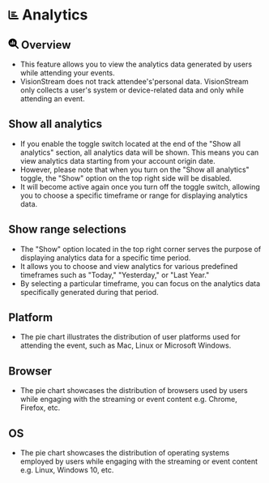 # <img src="https://raw.githubusercontent.com/vishaldhole173/pro-stream-documentation/main/fontawesome/svgs/solid/chart-bar.svg" width="20" height="20"> Analytics


## <img src="https://raw.githubusercontent.com/vishaldhole173/pro-stream-documentation/main/fontawesome/svgs/solid/magnifying-glass-chart.svg" width="20" height="20"> Overview
- This feature allows you to view the analytics data generated by users while attending your events.
- VisionStream does not track attendee's'personal data. VisionStream only collects a user's system or device-related data and only while attending an event.


## Show all analytics
- If you enable the toggle switch located at the end of the "Show all analytics" section, all analytics data will be shown. This means you can view analytics data starting from your account origin date.
- However, please note that when you turn on the "Show all analytics" toggle, the "Show" option on the top right side will be disabled.
- It will become active again once you turn off the toggle switch, allowing you to choose a specific timeframe or range for displaying analytics data.


## Show range selections
- The "Show" option located in the top right corner serves the purpose of displaying analytics data for a specific time period.
- It allows you to choose and view analytics for various predefined timeframes such as "Today," "Yesterday," or "Last Year."
- By selecting a particular timeframe, you can focus on the analytics data specifically generated during that period.


## Platform
- The pie chart illustrates the distribution of user platforms used for attending the event, such as Mac, Linux or Microsoft Windows.

## Browser
- The pie chart showcases the distribution of browsers used by users while engaging with the streaming or event content e.g. Chrome, Firefox, etc.

## OS
- The pie chart showcases the distribution of operating systems employed by users while engaging with the streaming or event content e.g. Linux, Windows 10, etc.

